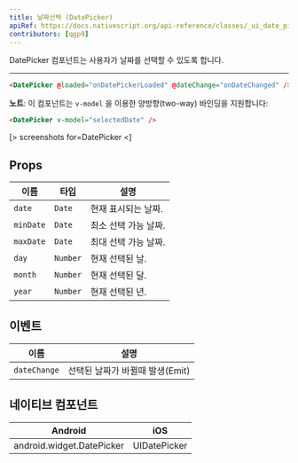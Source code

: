 ```yaml
---
title: 날짜선택 (DatePicker)
apiRef: https://docs.nativescript.org/api-reference/classes/_ui_date_picker_.datepicker
contributors: [qgp9]
---
```


DatePicker 컴포넌트는 사용자가 날짜를 선택할 수 있도록 합니다.

---

```html
<DatePicker @loaded="onDatePickerLoaded" @dateChange="onDateChanged" />
```

**노트**: 이 컴포넌트는 `v-model` 을 이용한 양방향(two-way) 바인딩을 지원합니다:

```html
<DatePicker v-model="selectedDate" />
```

[> screenshots for=DatePicker <]

## Props

| 이름 | 타입 | 설명 |
|------|------|-------------|
| `date` | `Date` | 현재 표시되는 날짜.
| `minDate` | `Date` | 최소 선택 가능 날짜.
| `maxDate` | `Date` | 최대 선택 가능 날짜.
| `day` | `Number` | 현재 선택된 날.
| `month` | `Number` | 현재 선택된 달.
| `year` | `Number` | 현재 선택된 년.

## 이벤트

| 이름 | 설명 |
|------|-------------|
| `dateChange` | 선택된 날짜가 바뀔때 발생(Emit)

## 네이티브 컴포넌트

| Android |	iOS |
|---------|-----|
| android.widget.DatePicker | UIDatePicker
